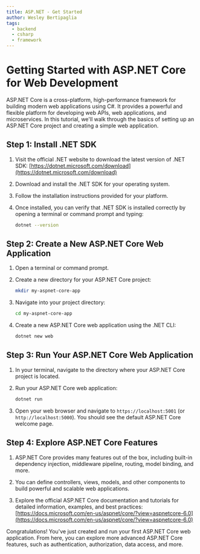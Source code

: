 ```yaml
---
title: ASP.NET - Get Started
author: Wesley Bertipaglia
tags:
  - backend
  - csharp
  - framework
---
```

# Getting Started with ASP.NET Core for Web Development

ASP.NET Core is a cross-platform, high-performance framework for building modern web applications using C#. It provides a powerful and flexible platform for developing web APIs, web applications, and microservices. In this tutorial, we'll walk through the basics of setting up an ASP.NET Core project and creating a simple web application.

## Step 1: Install .NET SDK

1. Visit the official .NET website to download the latest version of .NET SDK: [https://dotnet.microsoft.com/download](https://dotnet.microsoft.com/download)

2. Download and install the .NET SDK for your operating system.

3. Follow the installation instructions provided for your platform.

4. Once installed, you can verify that .NET SDK is installed correctly by opening a terminal or command prompt and typing:

    ```bash
    dotnet --version
    ```

## Step 2: Create a New ASP.NET Core Web Application

1. Open a terminal or command prompt.

2. Create a new directory for your ASP.NET Core project:

    ```bash
    mkdir my-aspnet-core-app
    ```

3. Navigate into your project directory:

    ```bash
    cd my-aspnet-core-app
    ```

4. Create a new ASP.NET Core web application using the .NET CLI:

    ```bash
    dotnet new web
    ```

## Step 3: Run Your ASP.NET Core Web Application

1. In your terminal, navigate to the directory where your ASP.NET Core project is located.

2. Run your ASP.NET Core web application:

    ```bash
    dotnet run
    ```

3. Open your web browser and navigate to `https://localhost:5001` (or `http://localhost:5000`). You should see the default ASP.NET Core welcome page.

## Step 4: Explore ASP.NET Core Features

1. ASP.NET Core provides many features out of the box, including built-in dependency injection, middleware pipeline, routing, model binding, and more.

2. You can define controllers, views, models, and other components to build powerful and scalable web applications.

3. Explore the official ASP.NET Core documentation and tutorials for detailed information, examples, and best practices: [https://docs.microsoft.com/en-us/aspnet/core/?view=aspnetcore-6.0](https://docs.microsoft.com/en-us/aspnet/core/?view=aspnetcore-6.0)

Congratulations! You've just created and run your first ASP.NET Core web application. From here, you can explore more advanced ASP.NET Core features, such as authentication, authorization, data access, and more.
